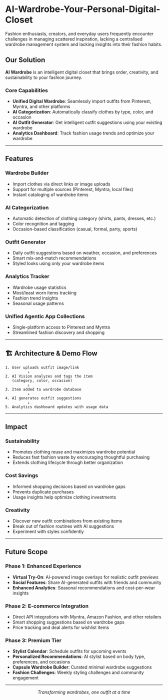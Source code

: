 # AI-Wardrobe-Your-Personal-Digital-Closet
Fashion enthusiasts, creators, and everyday users frequently encounter challenges in managing scattered inspiration, lacking a centralised wardrobe management system and lacking insights into their fashion habits.

## Our Solution

**AI Wardrobe** is an intelligent digital closet that brings order, creativity, and sustainability to your fashion journey.

### Core Capabilities

- **Unified Digital Wardrobe**: Seamlessly import outfits from Pinterest, Myntra, and other platforms
- **AI Categorization**: Automatically classify clothes by type, color, and occasion
- **AI Outfit Generator**: Get intelligent outfit suggestions using your existing wardrobe
- **Analytics Dashboard**: Track fashion usage trends and optimize your wardrobe

---

##  Features

###  Wardrobe Builder
- Import clothes via direct links or image uploads
- Support for multiple sources (Pinterest, Myntra, local files)
- Instant cataloging of wardrobe items

### AI Categorization
- Automatic detection of clothing category (shirts, pants, dresses, etc.)
- Color recognition and tagging
- Occasion-based classification (casual, formal, party, sports)

###  Outfit Generator
- Daily outfit suggestions based on weather, occasion, and preferences
- Smart mix-and-match recommendations
- Styled looks using only your wardrobe items

###  Analytics Tracker
- Wardrobe usage statistics
- Most/least worn items tracking
- Fashion trend insights
- Seasonal usage patterns

###  Unified Agentic App Collections
- Single-platform access to Pinterest and Myntra
- Streamlined fashion discovery and shopping

---

## 🏗️ Architecture & Demo Flow

```
1. User uploads outfit image/link
          ↓
2. AI Vision analyzes and tags the item
   (category, color, occasion)
          ↓
3. Item added to wardrobe database
          ↓
4. AI generates outfit suggestions
          ↓
5. Analytics dashboard updates with usage data
```

---

##  Impact

###  Sustainability
- Promotes clothing reuse and maximizes wardrobe potential
- Reduces fast fashion waste by encouraging thoughtful purchasing
- Extends clothing lifecycle through better organization

###  Cost Savings
- Informed shopping decisions based on wardrobe gaps
- Prevents duplicate purchases
- Usage insights help optimize clothing investments

###  Creativity
- Discover new outfit combinations from existing items
- Break out of fashion routines with AI suggestions
- Experiment with styles confidently

---

##  Future Scope

### Phase 1: Enhanced Experience
- **Virtual Try-On**: AI-powered image overlays for realistic outfit previews
- **Social Features**: Share AI-generated outfits with friends and community
- **Enhanced Analytics**: Seasonal recommendations and cost-per-wear insights

### Phase 2: E-commerce Integration
- Direct API integrations with Myntra, Amazon Fashion, and other retailers
- Smart shopping suggestions based on wardrobe gaps
- Price tracking and deal alerts for wishlist items

### Phase 3: Premium Tier
- **Stylist Calendar**: Schedule outfits for upcoming events
- **Personalized Recommendations**: AI stylist based on body type, preferences, and occasions
- **Capsule Wardrobe Builder**: Curated minimal wardrobe suggestions
- **Fashion Challenges**: Weekly styling challenges and community engagement

---

<div align="center">

*Transforming wardrobes, one outfit at a time*

</div>
